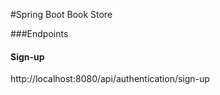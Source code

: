 #Spring Boot Book Store

###Endpoints

#### Sign-up

http://localhost:8080/api/authentication/sign-up

